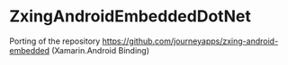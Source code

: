 # ZxingAndroidEmbeddedDotNet
Porting of the repository https://github.com/journeyapps/zxing-android-embedded (Xamarin.Android Binding) 

